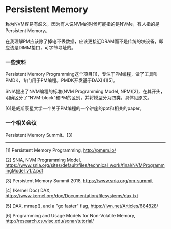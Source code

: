 # Persistent Memory

称为NVM容易有歧义，因为有人说NVM的时候可能指的是NVMe，有人指的是Persistent Memory。

在我理解PM应该除了掉电不丢数据，应该更接近DRAM而不是传统的块设备，即应该是DIMM接口，可字节寻址的。


### 一些资料

Persistent Memory Programming这个项目[1]，专注于PM编程，做了工具叫PMDK，专门用于PM编程。PMDK开发基于DAX[4][5]。


SNIA提出了NVM编程的标准(NVM Programming Model, NPM)[2]，在其开头，明确区分了"NVM-block"和PM的区别，并将模型分为四类，具体见原文。

[6]是威斯康星大学一个关于PM编程的一个讲座的ppt和相关的paper。


### 一个相关会议

Persistent Memory Summit。[3]

---

[1] Persistent Memory Programming, http://pmem.io/

[2] SNIA, NVM Programming Model, https://www.snia.org/sites/default/files/technical_work/final/NVMProgrammingModel_v1.2.pdf

[3] Persistent Memory Summit 2018, https://www.snia.org/pm-summit

[4] (Kernel Doc) DAX, https://www.kernel.org/doc/Documentation/filesystems/dax.txt

[5] DAX, mmap(), and a "go faster" flag, https://lwn.net/Articles/684828/

[6] Programming and Usage Models for Non-Volatile Memory, http://research.cs.wisc.edu/sonar/tutorial/